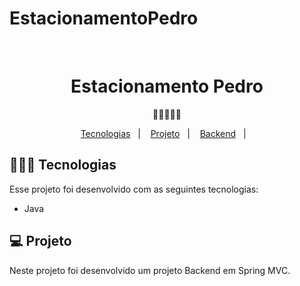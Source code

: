 ﻿# EstacionamentoPedro

﻿<h1 align="center"> Estacionamento Pedro </h1>

<p align="center">
👩🏻‍💻🚀✅ <br/>
</p>

<p align="center">
  <a href="#-tecnologias">Tecnologias</a>&nbsp;&nbsp;&nbsp;|&nbsp;&nbsp;&nbsp;
  <a href="#-projeto">Projeto</a>&nbsp;&nbsp;&nbsp;|&nbsp;&nbsp;&nbsp;
  <a href="#-layout">Backend</a>&nbsp;&nbsp;&nbsp;|&nbsp;&nbsp;&nbsp;

<br>



## 👩🏻‍💻 Tecnologias

Esse projeto foi desenvolvido com as seguintes tecnologias:

- Java


## 💻 Projeto

Neste projeto foi desenvolvido um projeto Backend em Spring MVC.
